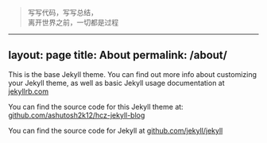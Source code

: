 > 写写代码，写写总结，  
> 离开世界之前，一切都是过程

---
layout: page
title: About
permalink: /about/
---

This is the base Jekyll theme. You can find out more info about customizing your Jekyll theme, as well as basic Jekyll usage documentation at [jekyllrb.com](http://jekyllrb.com/)

You can find the source code for this Jekyll theme at: [github.com/ashutosh2k12/hcz-jekyll-blog](https://github.com/ashutosh2k12/hcz-jekyll-blog)

You can find the source code for Jekyll at [github.com/jekyll/jekyll](https://github.com/jekyll/jekyll)
